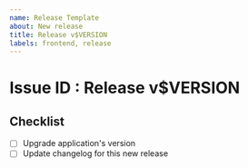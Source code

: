 ```yaml
---
name: Release Template
about: New release
title: Release v$VERSION
labels: frontend, release
---
```


# Issue ID : Release v$VERSION

## Checklist

- [ ] Upgrade application's version
- [ ] Update changelog for this new release
